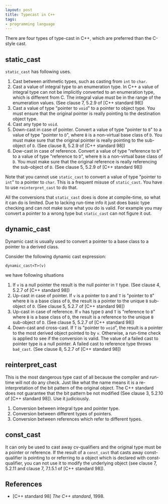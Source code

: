 ```yaml
---
layout: post
title: Typecast in C++
tags:
- programming language
---
```


There are four types of type-cast in C++, which are preferred than the C-style cast.

## static_cast

`static_cast` has following uses.

1.  Cast between arithmetic types, such as casting from `int` to `char`.
2.  Cast a value of integral type to an enumeration type.  In C++ a value of integral type can not be implicitly converted to an enumeration type, which is different from C.  The integral value must be in the range of the enumeration values.  (See clause 7, 5.2.9 of [C++ standard 98])
3.  Cast a value of type "pointer to `void`" to a pointer to object type.  You must ensure that the original pointer is really pointing to the destination object type.
4.  Cast any type to `void`.
5.  Down-cast in case of pointer.  Convert a value of type "pointer to `B`" to a value of type "pointer to `D`", where `B` is a non-virtual base class of `D`.  You must make sure that the original pointer is really pointing to the sub-object of `D`. (See clause 8, 5.2.9 of [C++ standard 98])
6.  Dow-cast in case of reference.  Convert a value of type "reference to `B`" to a value of type "reference to `D`", where `B` is a non-virtual base class of `D`.  You must make sure that the original reference is really referencing the sub-object of `D`. (See clause 5, 5.2.9 of [C++ standard 98])

Note that you cannot use `static_cast` to convert a value of type "pointer
to `int`" to a pointer to `char`.  This is a frequent misuse of
`static_cast`.  You have to use `reinterpret_cast` to do that.

All the conversions that `static_cast` does is done at compile-time, so
what it can do is limited.  Due to lacking run-time info it just does basic
type checking and can not make sure what you do is valid.  For example you
may convert a pointer to a wrong type but `static_cast` can not figure it
out.

## dynamic_cast

Dynamic cast is usually used to convert a pointer to a base class to a pointer to a derived class.

Consider the following dynamic cast expression:

    dynamic_cast<T>(v)

we have following situations

1.  If `v` is a null pointer the result is the null pointer in `T` type. (See clause 4, 5.2.7 of [C++ standard 98])
2.  Up-cast in case of pointer.  If `v` is a pointer to `D` and `T` is "pointer to `B`" where `B` is a base class of `D`, the result is a pointer to the unique `B` sub-object of `D`. (See clause 5, 5.2.7 of [C++ standard 98])
3.  Up-cast in case of reference.  If `v` has type `D` and `T` is "reference to `B`" where `B` is a base class of `D`, the result is a reference to the unique `B` sub-object of `D`. (See clause 5, 5.2.7 of [C++ standard 98])
4.  Down-cast and cross-cast.  If `T` is "pointer to `void`", the result is a pointer to the most derived object pointed to by `v`.  Otherwise, a run-time check is applied to see if the conversion is valid.  The value of a failed cast to pointer type is a null pointer.  A failed cast to reference type throws `bad_cast`.  (See clause 8, 5.2.7 of [C++ standard 98])

## reinterpret_cast

This is the most dangerous type cast of all because the compiler and
run-time will not do any check.  Just like what the name means it is a
re-interpretation of the bit pattern of the original object.  The C++
standard does not guarantee that the bit pattern be not modified (See
clause 3, 5.2.10 of [C++ standard 98]).  Use it judiciously.

1.  Conversion between integral type and pointer type. 
2.  Conversion between different types of pointers. 
3.  Conversion between references which refer to different types. 

## const_cast

It can only be used to cast away cv-qualifiers and the original type must
be a pointer or reference.  If the result of a `const_cast` that casts away
const-qualifier is pointing to or referring to a object which is declared
with const-qualifier, you can not use it to modify the underlying object
(see clause 7, 5.2.11 and clause 7, 7.1.5.1 of [C++ standard 98]).

## References

*  [C++ standard 98] _The C++ standard_, 1998.
